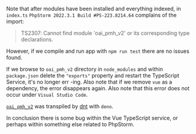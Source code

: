 Note that after modules have been installed and everything indexed, in
`index.ts` `PhpStorm 2022.3.1 Build #PS-223.8214.64` complains of the import:

> TS2307: Cannot find module 'oai_pmh_v2' or its corresponding type
> declarations.

However, if we compile and run app with `npm run test` there are no issues
found.

If we browse to `oai_pmh_v2` directory in `node_modules` and within
`package.json` delete the `"exports"` property and restart the TypeScript
Service, it's no longer err -ing. Also note that if we remove `vue` as a
dependency, the error disappears again. Also note that this error does not occur
under `Visual Studio Code`.

[`oai_pmh_v2`](https://github.com/flevi29/oai_pmh_v2) was transpiled by
[dnt](https://github.com/denoland/dnt) with `deno`.

In conclusion there is some bug within the Vue TypeScript service, or perhaps
within something else related to PhpStorm.
